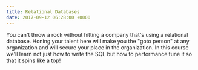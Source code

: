 ```yaml
---
title: Relational Databases
date: 2017-09-12 06:28:00 +0000
---
```


You can't throw a rock without hitting a company that's using a relational database. Honing your talent here will make you the "goto person" at any organization and will secure your place in the organization. In this course we'll learn not just how to write the SQL but how to performance tune it so that it spins like a top!
